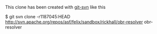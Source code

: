 This clone has been created with [git-svn](http://http://schacon.github.com/git/git-svn.html) like this

$ git svn clone -r1187045:HEAD http://svn.apache.org/repos/asf/felix/sandbox/rickhall/obr-resolver obr-resolver
